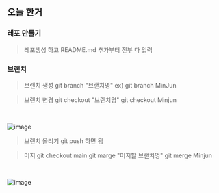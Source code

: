 ﻿## 오늘 한거
 ### 레포 만들기
> 레포생성 하고 README.md 추가부터 전부 다 입력

 ### 브랜치
> 브랜치 생성
> git branch "브랜치명" 
> ex) git branch MinJun

> 브랜치 변경 
>  git checkout "브랜치명"
>  git checkout Minjun
<br/>

![image](https://user-images.githubusercontent.com/60457431/187212553-9bb3c6db-e61c-457f-85a3-af21c24ad391.png)


> 브랜치 올리기 
> git push 하면 됨

> 머지 
> git checkout main 
> git marge "머지할 브랜치명"
> git merge Minjun
<br/>

![image](https://user-images.githubusercontent.com/60457431/187212416-5fc25d70-286d-4434-b93f-31b8d735752f.png)





